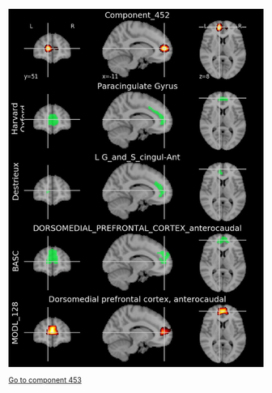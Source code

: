 


![452](preliminary/452.jpg "Component 452")

[Go to component 453](https://parietal-inria.github.io/MODL_atlas/1024/453 "Component 453")